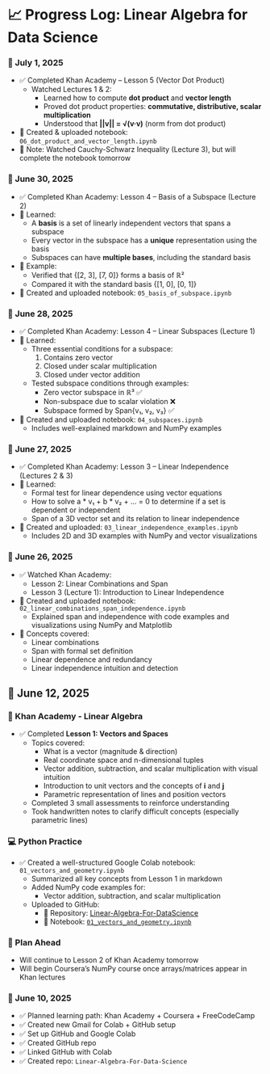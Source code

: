 # 📈 Progress Log: Linear Algebra for Data Science

### 📅 July 1, 2025
- ✅ Completed Khan Academy – Lesson 5 (Vector Dot Product)
  - Watched Lectures 1 & 2:
    - Learned how to compute **dot product** and **vector length**
    - Proved dot product properties: **commutative, distributive, scalar multiplication**
    - Understood that **||v|| = √(v·v)** (norm from dot product)
- 📓 Created & uploaded notebook: `06_dot_product_and_vector_length.ipynb`
- 📌 Note: Watched Cauchy-Schwarz Inequality (Lecture 3), but will complete the notebook tomorrow


### 📅 June 30, 2025
- ✅ Completed Khan Academy: Lesson 4 – Basis of a Subspace (Lecture 2)
- 🧠 Learned:
  - A **basis** is a set of linearly independent vectors that spans a subspace
  - Every vector in the subspace has a **unique** representation using the basis
  - Subspaces can have **multiple bases**, including the standard basis
- 🧮 Example:
  - Verified that {[2, 3], [7, 0]} forms a basis of ℝ²
  - Compared it with the standard basis {[1, 0], [0, 1]}
- 📓 Created and uploaded notebook: `05_basis_of_subspace.ipynb`


### 📅 June 28, 2025
- ✅ Completed Khan Academy: Lesson 4 – Linear Subspaces (Lecture 1)
- 🧠 Learned:
  - Three essential conditions for a subspace:
    1. Contains zero vector
    2. Closed under scalar multiplication
    3. Closed under vector addition
  - Tested subspace conditions through examples:
    - Zero vector subspace in ℝ³ ✅
    - Non-subspace due to scalar violation ❌
    - Subspace formed by Span{v₁, v₂, v₃} ✅
- 📓 Created and uploaded notebook: `04_subspaces.ipynb`
  - Includes well-explained markdown and NumPy examples


### 📅 June 27, 2025
- ✅ Completed Khan Academy: Lesson 3 – Linear Independence (Lectures 2 & 3)
- 🧠 Learned:
  - Formal test for linear dependence using vector equations
  - How to solve a * v₁ + b * v₂ + ... = 0 to determine if a set is dependent or independent
  - Span of a 3D vector set and its relation to linear independence
- 📓 Created and uploaded: `03_linear_independence_examples.ipynb`
  - Includes 2D and 3D examples with NumPy and vector visualizations

### 📅 June 26, 2025
- ✅ Watched Khan Academy:
  - Lesson 2: Linear Combinations and Span
  - Lesson 3 (Lecture 1): Introduction to Linear Independence
- 📓 Created and uploaded notebook: `02_linear_combinations_span_independence.ipynb`
  - Explained span and independence with code examples and visualizations using NumPy and Matplotlib
- 🧠 Concepts covered:
  - Linear combinations
  - Span with formal set definition
  - Linear dependence and redundancy
  - Linear independence intuition and detection


## 📅 June 12, 2025

### 🧠 Khan Academy - Linear Algebra
- ✅ Completed **Lesson 1: Vectors and Spaces**
  - Topics covered:
    - What is a vector (magnitude & direction)
    - Real coordinate space and n-dimensional tuples
    - Vector addition, subtraction, and scalar multiplication with visual intuition
    - Introduction to unit vectors and the concepts of **i** and **j**
    - Parametric representation of lines and position vectors
  - Completed 3 small assessments to reinforce understanding
  - Took handwritten notes to clarify difficult concepts (especially parametric lines)

### 💻 Python Practice
- ✅ Created a well-structured Google Colab notebook: `01_vectors_and_geometry.ipynb`
  - Summarized all key concepts from Lesson 1 in markdown
  - Added NumPy code examples for:
    - Vector addition, subtraction, and scalar multiplication
  - Uploaded to GitHub:
    - 📁 Repository: [Linear-Algebra-For-DataScience](https://github.com/EbraheemShaikh/Linear-Algebra-For-DataScience)
    - 📄 Notebook: [`01_vectors_and_geometry.ipynb`](https://github.com/EbraheemShaikh/Linear-Algebra-For-DataScience/blob/main/01_vectors_and_geometry.ipynb)

### 📌 Plan Ahead
- Will continue to Lesson 2 of Khan Academy tomorrow
- Will begin Coursera’s NumPy course once arrays/matrices appear in Khan lectures


### 📅 June 10, 2025
- ✅ Planned learning path: Khan Academy + Coursera + FreeCodeCamp
- ✅ Created new Gmail for Colab + GitHub setup
- ✅ Set up GitHub and Google Colab
- ✅ Created GitHub repo
- ✅ Linked GitHub with Colab
- ✅ Created repo: `Linear-Algebra-For-Data-Science`

